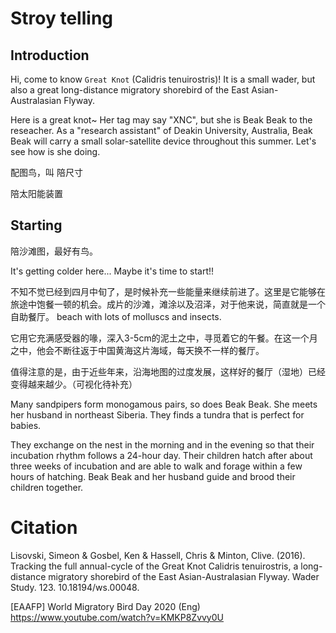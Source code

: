 # Stroy telling

## Introduction

Hi, come to know `Great Knot` (Calidris tenuirostris)! It is a small wader, but also a great long-distance migratory shorebird of the East Asian-Australasian Flyway. 

Here is a great knot~ Her tag may say "XNC", but she is Beak Beak to the reseacher. As a "research assistant" of Deakin University, Australia, Beak Beak will carry a small solar-satellite device throughout this summer. Let's see how is she doing.

配图鸟，叫
陪尺寸

陪太阳能装置


## Starting

陪沙滩图，最好有鸟。

It's getting colder here... Maybe it's time to start!!


不知不觉已经到四月中旬了，是时候补充一些能量来继续前进了。这里是它能够在旅途中饱餐一顿的机会。成片的沙滩，滩涂以及沼泽，对于他来说，简直就是一个自助餐厅。 beach with lots of molluscs and insects. 

它用它充满感受器的喙，深入3-5cm的泥土之中，寻觅着它的午餐。在这一个月之中，他会不断往返于中国黄海这片海域，每天换不一样的餐厅。

值得注意的是，由于近些年来，沿海地图的过度发展，这样好的餐厅（湿地）已经变得越来越少。（可视化待补充）



Many sandpipers form monogamous pairs, so does Beak Beak. She meets her husband in northeast Siberia. They finds a tundra that is perfect for babies.

They exchange on the nest in the morning and in the evening so that their incubation rhythm follows a 24-hour day. Their children hatch after about three weeks of incubation and are able to walk and forage within a few hours of hatching. Beak Beak and her husband guide and brood their children together.

# Citation

Lisovski, Simeon & Gosbel, Ken & Hassell, Chris & Minton, Clive. (2016). Tracking the full annual-cycle of the Great Knot Calidris tenuirostris, a long-distance migratory shorebird of the East Asian-Australasian Flyway. Wader Study. 123. 10.18194/ws.00048. 



[EAAFP] World Migratory Bird Day 2020 (Eng) https://www.youtube.com/watch?v=KMKP8Zvvy0U